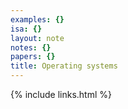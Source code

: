 ```yaml
---
examples: {}
isa: {}
layout: note
notes: {}
papers: {}
title: Operating systems
---
```

{% include links.html %}
